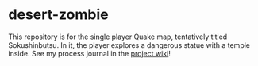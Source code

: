 # desert-zombie
This repository is for the single player Quake map, tentatively titled Sokushinbutsu. In it, the player explores a dangerous statue with a temple inside. See my process journal in the [project wiki](https://github.com/fatjosephina/desert-zombie/wiki)!
